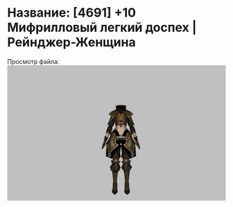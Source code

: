 # Название: [4691] +10 Мифрилловый легкий доспех | Рейнджер-Женщина

Просмотр файла:
![p030021.png](p030021.png)
